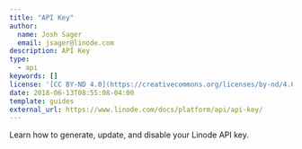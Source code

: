 ```yaml
---
title: "API Key"
author:
  name: Josh Sager
  email: jsager@linode.com
description: API Key
type: 
  - api
keywords: []
license: '[CC BY-ND 4.0](https://creativecommons.org/licenses/by-nd/4.0)'
date: 2018-06-13T08:55:08-04:00
template: guides
external_url: https://www.linode.com/docs/platform/api/api-key/
---
```

Learn how to generate, update, and disable your Linode API key.
